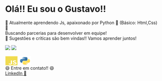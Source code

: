 <div>
<h1>Olá!! Eu sou o Gustavo!!</h1>

 🔭 Atualmente aprendendo Js, apaixonado por Python 🌱 (Básico: Html,Css) 🌱 <br/>
   Buscando parcerias para desenvolver em equipe!<br/>
 🤔 Sugestões e críticas são bem vindas!! Vamos aprender juntos! <br/>
 
  </div>
 <div>
  <img height="166em" src="https://github-readme-stats.vercel.app/api?username=GustavoH-Santos&show_icons=true&theme=dark&include_all_commits=true&count_private=true"/>
  
 <img height="166em" src="https://github-readme-stats.vercel.app/api/top-langs/?username=GustavoH-Santos&layout=compact&langs_count=7&theme=dark"/>
  </div>
  
  <div style="display: inline"><br>
  <img align="center" alt="Rafa-Js" height="30" width="40" src="https://raw.githubusercontent.com/devicons/devicon/master/icons/javascript/javascript-plain.svg">

  <img align="center" alt="Rafa-Python" height="30" width="40" src="https://raw.githubusercontent.com/devicons/devicon/master/icons/python/python-original.svg">
  </div> <br/>
😄 Entre em contato!! 😄 <br/>  
  <a href="https://www.linkedin.com/in/gustavo-santos-950948231/"> LinkedIn 🚀 </a> 
